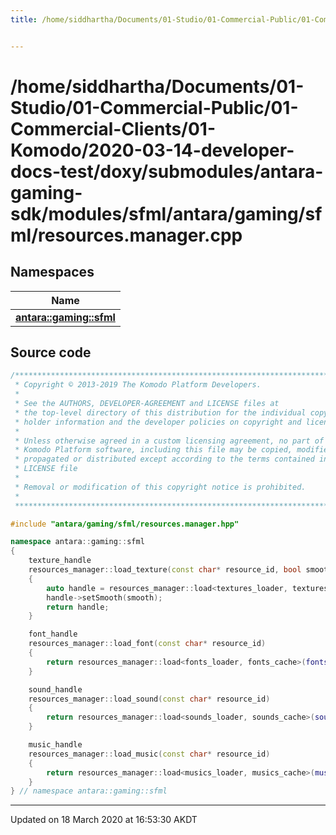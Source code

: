 ```yaml
---
title: /home/siddhartha/Documents/01-Studio/01-Commercial-Public/01-Commercial-Clients/01-Komodo/2020-03-14-developer-docs-test/doxy/submodules/antara-gaming-sdk/modules/sfml/antara/gaming/sfml/resources.manager.cpp


---
```


# /home/siddhartha/Documents/01-Studio/01-Commercial-Public/01-Commercial-Clients/01-Komodo/2020-03-14-developer-docs-test/doxy/submodules/antara-gaming-sdk/modules/sfml/antara/gaming/sfml/resources.manager.cpp







## Namespaces

| Name           |
| -------------- |
| **[antara::gaming::sfml](Namespaces/namespaceantara_1_1gaming_1_1sfml.md)**  |














## Source code

```cpp
/******************************************************************************
 * Copyright © 2013-2019 The Komodo Platform Developers.                      *
 *                                                                            *
 * See the AUTHORS, DEVELOPER-AGREEMENT and LICENSE files at                  *
 * the top-level directory of this distribution for the individual copyright  *
 * holder information and the developer policies on copyright and licensing.  *
 *                                                                            *
 * Unless otherwise agreed in a custom licensing agreement, no part of the    *
 * Komodo Platform software, including this file may be copied, modified,     *
 * propagated or distributed except according to the terms contained in the   *
 * LICENSE file                                                               *
 *                                                                            *
 * Removal or modification of this copyright notice is prohibited.            *
 *                                                                            *
 ******************************************************************************/

#include "antara/gaming/sfml/resources.manager.hpp"

namespace antara::gaming::sfml
{
    texture_handle
    resources_manager::load_texture(const char* resource_id, bool smooth)
    {
        auto handle = resources_manager::load<textures_loader, textures_cache>(textures_cache_, resource_id, (textures_path_ / resource_id).string());
        handle->setSmooth(smooth);
        return handle;
    }

    font_handle
    resources_manager::load_font(const char* resource_id)
    {
        return resources_manager::load<fonts_loader, fonts_cache>(fonts_cache_, resource_id, (fonts_path_ / resource_id).string());
    }

    sound_handle
    resources_manager::load_sound(const char* resource_id)
    {
        return resources_manager::load<sounds_loader, sounds_cache>(sounds_cache_, resource_id, (sounds_path / resource_id).string());
    }

    music_handle
    resources_manager::load_music(const char* resource_id)
    {
        return resources_manager::load<musics_loader, musics_cache>(musics_cache_, resource_id, (musics_path_ / resource_id).string());
    }
} // namespace antara::gaming::sfml
```


-------------------------------

Updated on 18 March 2020 at 16:53:30 AKDT
